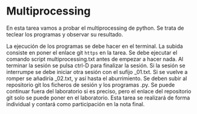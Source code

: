 # Multiprocessing
En esta tarea vamos a probar el multiprocessing de python. Se trata de teclear los programas y observar su resultado.

La ejecución de los programas se debe hacer en el terminal.
La subida consiste en poner el enlace git <code>https</code> en la tarea.
Se debe ejecutar el comando script multiprocessing.txt antes de empezar a hacer nada. Al terminar la sesión se pulsa ctrl-D para finalizar la sesión. Si la sesión se interrumpe se debe iniciar otra sesión con el sufijo _01.txt. Si se vuelve a romper se añadiría _02.txt, y así hasta el aburrimiento.
Se deben subir al repositorio git los ficheros de sesión y los programas .py. Se puede continuar fuera del laboratorio si es preciso, pero el enlace del repositorio git solo se puede poner en el laboratorio.
Esta tarea se realizará de forma individual y contará como participación en la nota final.
